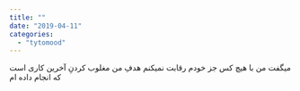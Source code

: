 ```yaml
---
title: ""
date: "2019-04-11"
categories: 
  - "tytomood"
---
```


میگفت من با هیچ کس جز خودم رقابت نمیکنم هدفِ من مغلوب کردنِ آخرین کاری است که انجام داده ام
